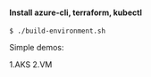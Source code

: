#### Install azure-cli, terraform, kubectl

```
$ ./build-environment.sh
```
Simple demos:

1.AKS
2.VM
